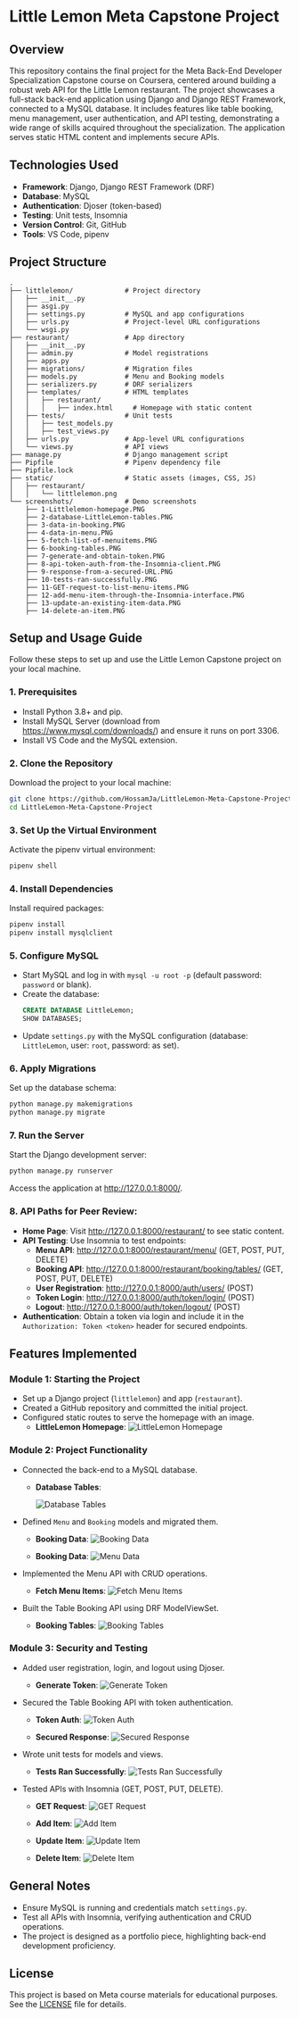 ﻿# Little Lemon Meta Capstone Project

## Overview

This repository contains the final project for the Meta Back-End Developer Specialization Capstone course on Coursera, centered around building a robust web API for the Little Lemon restaurant. The project showcases a full-stack back-end application using Django and Django REST Framework, connected to a MySQL database. It includes features like table booking, menu management, user authentication, and API testing, demonstrating a wide range of skills acquired throughout the specialization. The application serves static HTML content and implements secure APIs.

## Technologies Used

- **Framework**: Django, Django REST Framework (DRF)
- **Database**: MySQL
- **Authentication**: Djoser (token-based)
- **Testing**: Unit tests, Insomnia
- **Version Control**: Git, GitHub
- **Tools**: VS Code, pipenv

## Project Structure

```
.
├── littlelemon/             # Project directory
│   ├── __init__.py
│   ├── asgi.py
│   ├── settings.py          # MySQL and app configurations
│   ├── urls.py              # Project-level URL configurations
│   └── wsgi.py
├── restaurant/              # App directory
│   ├── __init__.py
│   ├── admin.py             # Model registrations
│   ├── apps.py
│   ├── migrations/          # Migration files
│   ├── models.py            # Menu and Booking models
│   ├── serializers.py       # DRF serializers
│   ├── templates/           # HTML templates
│   │   ├── restaurant/
│   │   │   ├── index.html     # Homepage with static content
│   ├── tests/               # Unit tests
│   │   ├── test_models.py
│   │   ├── test_views.py
│   ├── urls.py              # App-level URL configurations
│   └── views.py             # API views
├── manage.py                # Django management script
├── Pipfile                  # Pipenv dependency file
├── Pipfile.lock
├── static/                  # Static assets (images, CSS, JS)
│   ├── restaurant/
│   │   └── littlelemon.png
└── screenshots/             # Demo screenshots
    ├── 1-Littlelemon-homepage.PNG
    ├── 2-database-LittleLemon-tables.PNG
    ├── 3-data-in-booking.PNG
    ├── 4-data-in-menu.PNG
    ├── 5-fetch-list-of-menuitems.PNG
    ├── 6-booking-tables.PNG
    ├── 7-generate-and-obtain-token.PNG
    ├── 8-api-token-auth-from-the-Insomnia-client.PNG
    ├── 9-response-from-a-secured-URL.PNG
    ├── 10-tests-ran-successfully.PNG
    ├── 11-GET-request-to-list-menu-items.PNG
    ├── 12-add-menu-item-through-the-Insomnia-interface.PNG
    ├── 13-update-an-existing-item-data.PNG
    ├── 14-delete-an-item.PNG
```

## Setup and Usage Guide

Follow these steps to set up and use the Little Lemon Capstone project on your local machine.

### 1. Prerequisites
- Install Python 3.8+ and pip.
- Install MySQL Server (download from https://www.mysql.com/downloads/) and ensure it runs on port 3306.
- Install VS Code and the MySQL extension.

### 2. Clone the Repository
Download the project to your local machine:
```bash
git clone https://github.com/HossamJa/LittleLemon-Meta-Capstone-Project.git
cd LittleLemon-Meta-Capstone-Project
```

### 3. Set Up the Virtual Environment
Activate the pipenv virtual environment:
```bash
pipenv shell
```

### 4. Install Dependencies
Install required packages:
```bash
pipenv install
pipenv install mysqlclient
```

### 5. Configure MySQL
- Start MySQL and log in with `mysql -u root -p` (default password: `password` or blank).
- Create the database:
  ```sql
  CREATE DATABASE LittleLemon;
  SHOW DATABASES;
  ```
- Update `settings.py` with the MySQL configuration (database: `LittleLemon`, user: `root`, password: as set).

### 6. Apply Migrations
Set up the database schema:
```bash
python manage.py makemigrations
python manage.py migrate
```

### 7. Run the Server
Start the Django development server:
```bash
python manage.py runserver
```
Access the application at http://127.0.0.1:8000/.

### 8. API Paths for Peer Review:
- **Home Page**: Visit http://127.0.0.1:8000/restaurant/ to see static content.
- **API Testing**: Use Insomnia to test endpoints:
  - **Menu API**: http://127.0.0.1:8000/restaurant/menu/ (GET, POST, PUT, DELETE)
  - **Booking API**: http://127.0.0.1:8000/restaurant/booking/tables/ (GET, POST, PUT, DELETE)
  - **User Registration**: http://127.0.0.1:8000/auth/users/ (POST)
  - **Token Login**: http://127.0.0.1:8000/auth/token/login/ (POST)
  - **Logout**: http://127.0.0.1:8000/auth/token/logout/ (POST)
- **Authentication**: Obtain a token via login and include it in the `Authorization: Token <token>` header for secured endpoints.

## Features Implemented

### Module 1: Starting the Project
- Set up a Django project (`littlelemon`) and app (`restaurant`).
- Created a GitHub repository and committed the initial project.
- Configured static routes to serve the homepage with an image.
  - **LittleLemon Homepage**: 
    ![LittleLemon Homepage](screenshots/1-Littlelemon-homepage.PNG)

### Module 2: Project Functionality
- Connected the back-end to a MySQL database.
  - **Database Tables**:
  
    ![Database Tables](screenshots/2-database-LittleLemon-tables.PNG)

- Defined `Menu` and `Booking` models and migrated them.
  - **Booking Data**: 
    ![Booking Data](screenshots/3-data-in-booking.PNG)

  - **Booking Data**: 
    ![Menu Data](screenshots/4-data-in-menu.PNG)

- Implemented the Menu API with CRUD operations.
  - **Fetch Menu Items**: 
    ![Fetch Menu Items](screenshots/5-fetch-list-of-menuitems.PNG)

- Built the Table Booking API using DRF ModelViewSet.
  - **Booking Tables**: 
    ![Booking Tables](screenshots/6-booking-tables.PNG)

### Module 3: Security and Testing
- Added user registration, login, and logout using Djoser.
  - **Generate Token**: 
    ![Generate Token](screenshots/7-generate-and-obtain-token.PNG)

- Secured the Table Booking API with token authentication.
  - **Token Auth**: 
    ![Token Auth](screenshots/8-api-token-auth-from-the-Insomnia-client.PNG)
  
  - **Secured Response**: 
    ![Secured Response](screenshots/9-response-from-a-secured-URL.PNG)

- Wrote unit tests for models and views.
  - **Tests Ran Successfully**: 
    ![Tests Ran Successfully](screenshots/10-tests-ran-successfully.PNG)

- Tested APIs with Insomnia (GET, POST, PUT, DELETE).
  - **GET Request**:
    ![GET Request](screenshots/11-GET-request-to-list-menu-items.PNG)

  - **Add Item**:
    ![Add Item](screenshots/12-add-menu-item-through-the-Insomnia-interface.PNG)

  - **Update Item**:
    ![Update Item](screenshots/13-update-an-existing-item-data.PNG)

  - **Delete Item**:
    ![Delete Item](screenshots/14-delete-an-item.PNG)

## General Notes
- Ensure MySQL is running and credentials match `settings.py`.
- Test all APIs with Insomnia, verifying authentication and CRUD operations.
- The project is designed as a portfolio piece, highlighting back-end development proficiency.

## License

This project is based on Meta course materials for educational purposes. See the [LICENSE](LICENSE) file for details.
